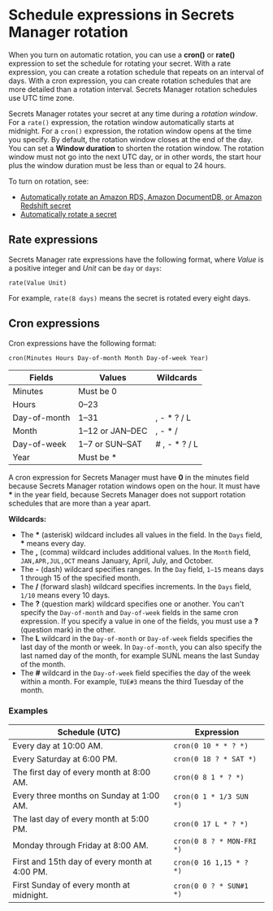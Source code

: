 # Schedule expressions in Secrets Manager rotation<a name="rotate-secrets_schedule"></a>

When you turn on automatic rotation, you can use a **cron\(\)** or **rate\(\)** expression to set the schedule for rotating your secret\. With a rate expression, you can create a rotation schedule that repeats on an interval of days\. With a cron expression, you can create rotation schedules that are more detailed than a rotation interval\. Secrets Manager rotation schedules use UTC time zone\. 

Secrets Manager rotates your secret at any time during a *rotation window*\. For a `rate()` expression, the rotation window automatically starts at midnight\. For a `cron()` expression, the rotation window opens at the time you specify\. By default, the rotation window closes at the end of the day\. You can set a **Window duration** to shorten the rotation window\. The rotation window must not go into the next UTC day, or in other words, the start hour plus the window duration must be less than or equal to 24 hours\.

To turn on rotation, see:
+  [Automatically rotate an Amazon RDS, Amazon DocumentDB, or Amazon Redshift secret](rotate-secrets_turn-on-for-db.md)
+ [Automatically rotate a secret](rotate-secrets_turn-on-for-other.md)

## Rate expressions<a name="rotate-secrets_schedule-rate"></a>

Secrets Manager rate expressions have the following format, where *Value* is a positive integer and *Unit* can be `day` or `days`:

```
rate(Value Unit)
```

For example, `rate(8 days)` means the secret is rotated every eight days\.

## Cron expressions<a name="rotate-secrets_schedule-cron"></a>

Cron expressions have the following format:

```
cron(Minutes Hours Day-of-month Month Day-of-week Year)
```


| **Fields** | **Values** | **Wildcards** | 
| --- | --- | --- | 
|  Minutes  | Must be 0 |  | 
|  Hours  |  0–23  |  | 
|  Day\-of\-month  |  1–31  |  , \- \* ? / L  | 
|  Month  |  1–12 or JAN–DEC  |  , \- \* /  | 
|  Day\-of\-week  |  1–7 or SUN–SAT  |  \# , \- \* ? / L  | 
|  Year  | Must be \* |  | 

A cron expression for Secrets Manager must have **0** in the minutes field because Secrets Manager rotation windows open on the hour\. It must have **\*** in the year field, because Secrets Manager does not support rotation schedules that are more than a year apart\.

**Wildcards:**
+ The **\*** \(asterisk\) wildcard includes all values in the field\. In the `Days` field, **\*** means every day\.
+ The **,** \(comma\) wildcard includes additional values\. In the `Month` field, `JAN,APR,JUL,OCT` means January, April, July, and October\.
+ The **\-** \(dash\) wildcard specifies ranges\. In the `Day` field, `1–15` means days 1 through 15 of the specified month\.
+ The **/** \(forward slash\) wildcard specifies increments\. In the `Days` field, `1/10` means every 10 days\.
+ The **?** \(question mark\) wildcard specifies one or another\. You can't specify the `Day-of-month` and `Day-of-week` fields in the same cron expression\. If you specify a value in one of the fields, you must use a **?** \(question mark\) in the other\.
+ The **L** wildcard in the `Day-of-month` or `Day-of-week` fields specifies the last day of the month or week\. In `Day-of-month`, you can also specify the last named day of the month, for example SUNL means the last Sunday of the month\.
+ The **\#** wildcard in the `Day-of-week` field specifies the day of the week within a month\. For example, `TUE#3` means the third Tuesday of the month\. 

### Examples<a name="rotate-secrets_cron-examples"></a>


| Schedule \(UTC\) | Expression | 
| --- | --- | 
| Every day at 10:00 AM\. |  `cron(0 10 * * ? *)`  | 
|  Every Saturday at 6:00 PM\.  |  `cron(0 18 ? * SAT *)`  | 
|  The first day of every month at 8:00 AM\.  |  `cron(0 8 1 * ? *)`  | 
|  Every three months on Sunday at 1:00 AM\.  |  `cron(0 1 * 1/3 SUN *)`  | 
|  The last day of every month at 5:00 PM\.  |  `cron(0 17 L * ? *)`  | 
|  Monday through Friday at 8:00 AM\.  |  `cron(0 8 ? * MON-FRI *)`  | 
|  First and 15th day of every month at 4:00 PM\.  |  `cron(0 16 1,15 * ? *)`  | 
|  First Sunday of every month at midnight\.  |  `cron(0 0 ? * SUN#1 *)`  | 